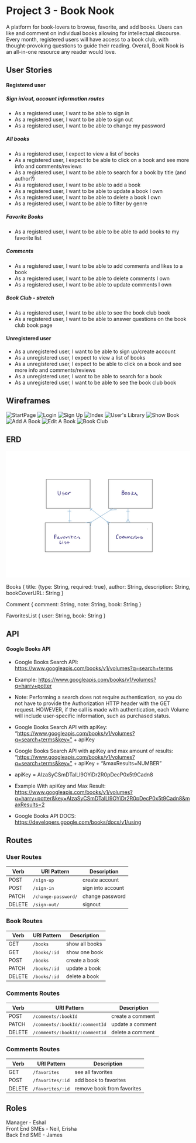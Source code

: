 # Project 3 - Book Nook
A platform for book-lovers to browse, favorite, and add books. Users can like and comment on individual books allowing for intellectual discourse. Every month, registered users will have access to a book club, with thought-provoking questions to guide their reading. Overall, Book Nook is an all-in-one resource any reader would love.

## User Stories
#### Registered user
##### Sign in/out, account information routes
* As a registered user, I want to be able to sign in
* As a registered user, I want to be able to sign out
* As a registered user, I want to be able to change my password

##### All books
* As a registered user, I expect to view a list of books
* As a registered user, I expect to be able to click on a book and see more info and comments/reviews
* As a registered user, I want to be able to search for a book by title (and author?)
* As a registered user, I want to be able to add a book
* As a registered user, I want to be able to update a book I own
* As a registered user, I want to be able to delete a book I own
* As a registered user, I want to be able to filter by genre

##### Favorite Books
* As a registered user, I want to be able to be able to add books to my favorite list

##### Comments
* As a registered user, I want to be able to add comments and likes to a book
* As a registered user, I want to be able to delete comments I own
* As a registered user, I want to be able to update comments I own

##### Book Club - stretch
* As a registered user, I want to be able to see the book club book
* As a registered user, I want to be able to answer questions on the book club book page

#### Unregistered user
* As a unregistered user, I want to be able to sign up/create account
* As a unregistered user, I expect to view a list of books
* As a unregistered user, I expect to be able to click on a book and see more info and comments/reviews
* As a unregistered user, I want to be able to search for a book
* As a unregistered user, I want to be able to see the book club book

## Wireframes
![StartPage](https://i.imgur.com/6H6f5L3l.png)
![Login](https://i.imgur.com/TNNsw0gl.png)
![Sign Up](https://i.imgur.com/1ts3qvtl.jpg)
![Index](https://i.imgur.com/SStY7X0l.png)
![User's Library](https://i.imgur.com/DqBReSml.png)
![Show Book](https://i.imgur.com/9QcMdS2l.png)
![Add A Book](https://i.imgur.com/kxsuZObl.png)
![Edit A Book](https://i.imgur.com/JkwhgmDl.png)
![Book Club](https://i.imgur.com/9gJnhO1l.png)

## ERD
![erds](./images/Project3ERDs.jpg)

Books {
    title: {type: String, required: true},
    author: String,
    description: String,
    bookCoverURL: String
}

Comment {
    comment: String,
    note: String,
    book: String
}

FavoritesList {
    user: String,
    book: String
}


## API
#### Google Books API
* Google Books Search API:
https://www.googleapis.com/books/v1/volumes?q=search+terms

* Example: 
https://www.googleapis.com/books/v1/volumes?q=harry+potter

* Note: Performing a search does not require authentication, so you do not have to provide the Authorization HTTP header with the GET request. HOWEVER, if the call is made with authentication, each Volume will include user-specific information, such as purchased status.

* Google Books Search API with apiKey:
“https://www.googleapis.com/books/v1/volumes?q=search+terms&key=” + apiKey

* Google Books Search API with apiKey and max amount of results:
“https://www.googleapis.com/books/v1/volumes?q=search+terms&key=” + apiKey + “&maxResults=NUMBER”

* apiKey = AIzaSyCSmDTalLl9OYiDr2R0pDecP0x5t9Cadn8

* Example With apiKey and Max Result: 
https://www.googleapis.com/books/v1/volumes?q=harry+potter&key=AIzaSyCSmDTalLl9OYiDr2R0pDecP0x5t9Cadn8&maxResults=2

* Google Books API DOCS: 
https://developers.google.com/books/docs/v1/using

## Routes
### User Routes
| Verb   | URI Pattern            | Description |
|--------|------------------------|-------------------|
| POST   | `/sign-up`             | create account  |
| POST   | `/sign-in`             | sign into account   |
| PATCH  | `/change-password/` | change password  |
| DELETE | `/sign-out/`        | signout  |

### Book Routes
| Verb   | URI Pattern            | Description |
|--------|------------------------|-------------------|
| GET   | `/books`             | show all books   |
| GET   | `/books/:id`             | show one book   |
| POST   | `/books`             | create a book  |
| PATCH  | `/books/:id` | update a book  |
| DELETE | `/books/:id`        | delete a book  |

### Comments Routes
| Verb   | URI Pattern            | Description |
|--------|------------------------|-------------------|
| POST   | `/comments/:bookId`             | create a comment    |
| PATCH  | `/comments/:bookId/:commentId` | update a comment  |
| DELETE | `/comments/:bookId/:commentId`        | delete a comment   |

### Comments Routes
| Verb   | URI Pattern            | Description |
|--------|------------------------|-------------------|
| GET   | `/favorites`             | see all favorites   |
| POST   | `/favorites/:id`             | add book to favorites   |
| DELETE | `/favorites/:id`        | remove book from favorites   |


## Roles
Manager - Eshal  
Front End SMEs - Neil, Erisha  
Back End SME - James  
